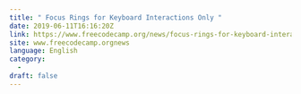 ```yaml
---
title: " Focus Rings for Keyboard Interactions Only "
date: 2019-06-11T16:16:20Z
link: https://www.freecodecamp.org/news/focus-rings-for-keyboard-interactions-only/?utm_medium=RSS&utm_source=news.12bit.vn
site: www.freecodecamp.orgnews
language: English
category:
  -   
draft: false
---
```


